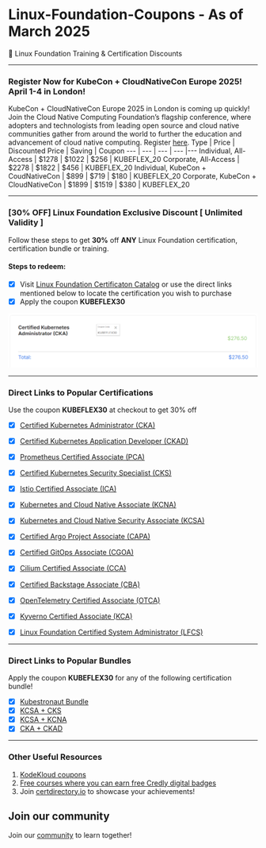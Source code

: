 # Linux-Foundation-Coupons - As of March 2025
🎉 Linux Foundation Training & Certification Discounts

---
### Register Now for KubeCon + CloudNativeCon Europe 2025! April 1-4 in London!
KubeCon + CloudNativeCon Europe 2025 in London is coming up quickly! Join the Cloud Native Computing Foundation’s flagship conference, where adopters and technologists from leading open source and cloud native communities gather from around the world to further the education and advancement of cloud native computing.
Register [here](https://events.linuxfoundation.org/kubecon-cloudnativecon-europe/register/).
Type | Price | Discounted Price | Saving | Coupon 
--- | --- | --- | --- |--- 
Individual, All-Access | $1278 | $1022 | $256 | KUBEFLEX_20
Corporate, All-Access | $2278 | $1822 | $456 | KUBEFLEX_20 
Individual, KubeCon + CoudNativeCon | $899 | $719 | $180 | KUBEFLEX_20 
Corporate, KubeCon + CloudNativeCon | $1899 | $1519 | $380 | KUBEFLEX_20 


---
### [30% OFF] Linux Foundation Exclusive Discount [ Unlimited Validity ]

Follow these steps to get **30%** off **ANY** Linux Foundation certification, certification bundle or training.

#### Steps to redeem:
- [x] Visit [Linux Foundation Certificaton Catalog](https://tidd.ly/3XUqO8D) or use the direct links mentioned below to locate the certification you wish to purchase
- [x] Apply the coupon **KUBEFLEX30**

![Alt text](images/with-coupon-v2.png?raw=true "KUBEFLEX30 Coupon")

---
### Direct Links to Popular Certifications

Use the coupon **KUBEFLEX30** at checkout to get 30% off

- [x] [Certified Kubernetes Administrator (CKA)](https://tidd.ly/3DFkSJP)

- [x] [Certified Kubernetes Application Developer (CKAD)](https://tidd.ly/3DDuXXK)

- [x] [Prometheus Certified Associate (PCA)](https://tidd.ly/426M1i0)

- [x] [Certified Kubernetes Security Specialist (CKS)](https://tidd.ly/4iuILmo)

- [x] [Istio Certified Associate (ICA)](https://tidd.ly/4isMzEG)

- [x] [Kubernetes and Cloud Native Associate (KCNA)](https://tidd.ly/3R6IcDd)

- [x] [Kubernetes and Cloud Native Security Associate (KCSA)](https://tidd.ly/3R9ODWa)

- [x] [Certified Argo Project Associate (CAPA)](https://tidd.ly/3R6IWrZ)

- [x] [Certified GitOps Associate (CGOA)](https://tidd.ly/3DGixye)

- [x] [Cilium Certified Associate (CCA)](https://tidd.ly/422X77M)

- [x] [Certified Backstage Associate (CBA)](https://tidd.ly/4iu6NxX)

- [x] [OpenTelemetry Certified Associate (OTCA)](https://tidd.ly/4kRaAa8)
      
- [x] [Kyverno Certified Associate (KCA)](https://tidd.ly/3DGSBT6)
      
- [x] [Linux Foundation Certified System Administrator (LFCS)](https://tidd.ly/3FEvqcE) 

---
### Direct Links to Popular Bundles

Apply the coupon **KUBEFLEX30** for any of the following certification bundle!
- [x] [Kubestronaut Bundle](https://tidd.ly/4kRb0xa)
- [x] [KCSA + CKS](https://tidd.ly/3FsOhYh)
- [x] [KCSA + KCNA](https://tidd.ly/4bP59V8)
- [x] [CKA + CKAD](https://tidd.ly/424IQYb)

---
### Other Useful Resources

1. [KodeKloud coupons](https://github.com/CloudNativeStudyGroup/KodeKloud-Coupons)
2. [Free courses where you can earn free Credly digital badges](https://github.com/CloudNativeStudyGroup/Free-Credly-Badges)
3. Join [certdirectory.io](https://certdirectory.io) to showcase your achievements! 


## Join our community

Join our [community](https://www.linkedin.com/groups/13092099/) to learn together!
